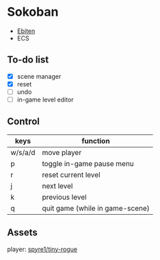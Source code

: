 # Sokoban

- [Ebiten](https://ebitengine.org/)
- ECS

## To-do list

- [x] scene manager  
- [x] reset
- [ ] undo
- [ ] in-game level editor

## Control

| keys    | function                        |
| ------  | ------                          |
| w/s/a/d | move player                     |
| p       | toggle in-game pause menu       |
| r       | reset current level             |
| j       | next level            |
| k       | previous level            |
| q       | quit game (while in game-scene) |

## Assets

player: [spyre1/tiny-rogue](https://www.pixilart.com/spyre1/gallery)
